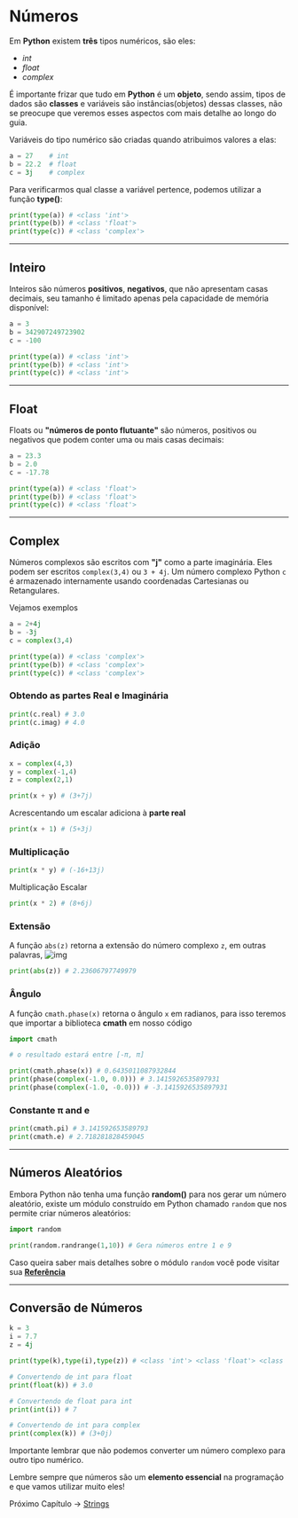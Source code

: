 # Números

Em **Python** existem **três** tipos numéricos, são eles:

- *int*
- *float*
- *complex*

É importante frizar que tudo em **Python** é um **objeto**, sendo assim, tipos de dados são **classes** e variáveis são instâncias(objetos) dessas classes, não se preocupe que veremos esses aspectos com mais detalhe ao longo do guia.

Variáveis do tipo numérico são criadas quando atribuimos valores a elas:

```python
a = 27    # int
b = 22.2  # float
c = 3j    # complex
```

Para verificarmos qual classe a variável pertence, podemos utilizar a função **type()**:

```python
print(type(a)) # <class 'int'>
print(type(b)) # <class 'float'>
print(type(c)) # <class 'complex'>
```

---------------------------------------

## Inteiro

Inteiros são números **positivos**, **negativos**, que não apresentam casas decimais, seu tamanho é limitado apenas pela capacidade de memória disponível:

```python
a = 3
b = 342907249723902
c = -100

print(type(a)) # <class 'int'>
print(type(b)) # <class 'int'>
print(type(c)) # <class 'int'>
```

---------------------------------------

## Float

Floats ou **"números de ponto flutuante"** são números, positivos ou negativos que podem conter uma ou mais casas decimais:

```python
a = 23.3
b = 2.0
c = -17.78

print(type(a)) # <class 'float'>
print(type(b)) # <class 'float'>
print(type(c)) # <class 'float'>
```

---------------------------------------

## Complex

Números complexos são escritos com **"j"** como a parte imaginária. Eles podem ser escritos `complex(3,4)` ou `3 + 4j`. Um número complexo Python `c` é armazenado internamente usando coordenadas Cartesianas ou Retangulares.

Vejamos exemplos

```python
a = 2+4j
b = -3j
c = complex(3,4)

print(type(a)) # <class 'complex'>
print(type(b)) # <class 'complex'>
print(type(c)) # <class 'complex'>
```

### Obtendo as partes **Real** e **Imaginária**

```python
print(c.real) # 3.0
print(c.imag) # 4.0
```

### Adição

```python
x = complex(4,3)
y = complex(-1,4)
z = complex(2,1)

print(x + y) # (3+7j)
```

Acrescentando um escalar adiciona à **parte real**

```python
print(x + 1) # (5+3j)
```

### Multiplicação

```python
print(x * y) # (-16+13j)
```

Multiplicação Escalar

```python
print(x * 2) # (8+6j) 
```

### Extensão

A função `abs(z)` retorna a extensão do número complexo `z`, em outras palavras, ![img](https://www2.clarku.edu/faculty/djoyce/complex/abs1.gif) 

```python
print(abs(z)) # 2.23606797749979
```

### Ângulo

A função `cmath.phase(x)` retorna o ângulo `x` em radianos, para isso teremos que importar a biblioteca **cmath** em nosso código

```python
import cmath

# o resultado estará entre [-π, π]

print(cmath.phase(x)) # 0.6435011087932844
print(phase(complex(-1.0, 0.0))) # 3.1415926535897931
print(phase(complex(-1.0, -0.0))) # -3.1415926535897931
```

### Constante π and e

```python
print(cmath.pi) # 3.141592653589793
print(cmath.e) # 2.718281828459045
```

---------------------------------------

## Números Aleatórios

Embora Python não tenha uma função **random()** para nos gerar um número aleatório, existe um módulo construído em Python chamado `random` que nos permite criar números aleatórios:

```python
import random

print(random.randrange(1,10)) # Gera números entre 1 e 9
```

Caso queira saber mais detalhes sobre o módulo `random` você pode visitar sua **[Referência](https://www.w3schools.com/python/module_random.asp)**

---------------------------------------

## Conversão de Números

```python
k = 3
i = 7.7
z = 4j

print(type(k),type(i),type(z)) # <class 'int'> <class 'float'> <class 'complex'>

# Convertendo de int para float
print(float(k)) # 3.0

# Convertendo de float para int
print(int(i)) # 7

# Convertendo de int para complex
print(complex(k)) # (3+0j)
```

Importante lembrar que não podemos converter um número complexo para outro tipo numérico.

Lembre sempre que números são um **elemento essencial** na programação e que vamos utilizar muito eles!

Próximo Capítulo -> [Strings](https://github.com/the-akira/Python-Iluminado/blob/master/Capitulos/06.Strings.md)
